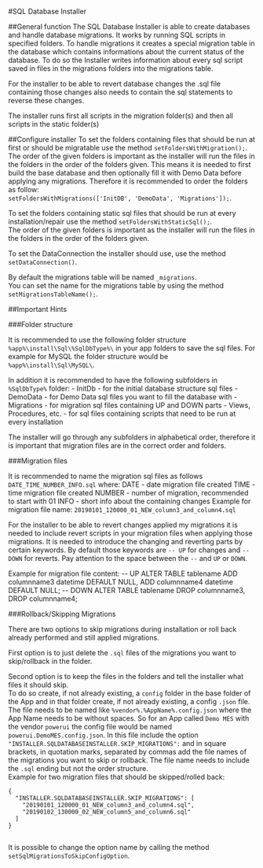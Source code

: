 #SQL Database Installer

##General  function
The SQL Database Installer is able to create databases and handle database migrations. It works by running SQL scripts in specified folders. To handle migrations it creates a special migration table in the database which contains informations about the current status of the database. To do so the Installer writes information about every sql script saved in files in the migrations folders into the migrations table.

For the installer to be able to revert database changes the .sql file containing those changes also needs to contain the sql statements to reverse these changes.

The installer runs first all scripts in the migration folder(s) and then all scripts in the static folder(s)

##Configure installer
To set the folders containing files that should be run at first or should be migratable use the method `setFoldersWithMigration();`.  
The order of the given folders is important as the installer will run the files in the folders in the order of the folders given. This means it is needed to first build the base database and then optionally fill it with Demo Data before applying any migrations. Therefore it is recommended to order the folders as follow:  
`setFoldersWithMigrations(['InitDB', 'DemoData', 'Migrations']);`.

To set the folders containing static sql files that should be run at every installation/repair use the method
`setFoldersWithStaticSql();`.  
The order of the given folders is important as the installer will run the files in the folders in the order of the folders given.

To set the DataConnection the installer should use, use the method `setDataConnection()`.

By default the migrations table will be named `_migrations`.  
You can set the name for the migrations table by using the method `setMigrationsTableName();`.


##Important Hints

###Folder structure

It is recommended to use the following folder structure `%app%\install\Sql\%SqlDbType%\` in your app folders to save the sql files. For example for MySQL the folder structure would be `%app%\install\Sql\MySQL\`.

In addition it is recommended to have the following subfolders in `%SqlDbType%` folder:
	- InitDb - for the initial database structure sql files
	- DemoData - for Demo Data sql files you want to fill the database with
	- Migrations - for migration sql files containing UP and DOWN parts
	- Views, Procedures, etc. - for sql files containing scripts that need to be run at every installation
	
The installer will go through any subfolders in alphabetical order, therefore it is important that migration files are in the correct order and folders.

###Migration files

It is recommended to name the migration sql files as follows `DATE_TIME_NUMBER_INFO.sql` where:
	DATE - date migration file created
	TIME - time migration file created
	NUMBER - number of migration, recommended to start with 01
	INFO - short info about the containing changes
Example for migration file name: `20190101_120000_01_NEW_column3_and_column4.sql`

For the installer to be able to revert changes applied my migrations it is needed to include revert scripts in your migration files when applying those migrations. It is needed to introduce the changing and reverting parts by certain keywords. By default those keywords are `-- UP` for changes and `-- DOWN` for reverts. Pay attention to the space between the `--` and `UP` or `DOWN`.

Example for migration file content:
	-- UP
	ALTER TABLE tablename
		ADD columnname3 datetime DEFAULT NULL,
		ADD columnname4 datetime DEFAULT NULL;
	-- DOWN
	ALTER TABLE tablename
		DROP columnname3,
		DROP columnname4;
		
###Rollback/Skipping Migrations

There are two options to skip migrations during installation or roll back already performed and still applied migrations.

First option is to just delete the `.sql` files of the migrations you want to skip/rollback in the folder.

Second option is to keep the files in the folders and tell the installer what files it should skip.  
To do so create, if not already existing, a `config` folder in the base folder of the App and in that folder create, if not already existing, a config `.json` file. The file needs to be named like `%vendor%.%AppName%.config.json` where the App Name needs to be without spaces. So for an App called `Demo MES` with the vendor `powerui` the config file would be named `powerui.DemoMES.config.json`. 
In this file include the option `"INSTALLER.SQLDATABASEINSTALLER.SKIP_MIGRATIONS":` and in square brackets, in quotation marks, separated by commas add the file names of the migrations you want to skip or rollback. The file name needs to include the `.sql` ending but not the order structure.  
Example for two migration files that should be skipped/rolled back:

```
{
  "INSTALLER.SQLDATABASEINSTALLER.SKIP_MIGRATIONS": [
    "20190101_120000_01_NEW_column3_and_column4.sql",
    "20190102_130000_02_NEW_column5_and_column6.sql"
  ]	
}
	
```

It is possible to change the option name by calling the method `setSqlMigrationsToSkipConfigOption`. 

